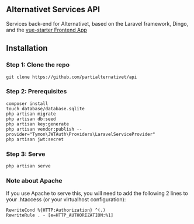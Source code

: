 ## Alternativet Services API

Services back-end for Alternativet, based on the Laravel framework, Dingo, and the  [vue-starter Frontend App](https://github.com/layer7be/vue-starter)

## Installation

### Step 1: Clone the repo
```
git clone https://github.com/partialternativet/api
```

### Step 2: Prerequisites
```
composer install
touch database/database.sqlite
php artisan migrate
php artisan db:seed
php artisan key:generate
php artisan vendor:publish --provider="Tymon\JWTAuth\Providers\LaravelServiceProvider"
php artisan jwt:secret
```

### Step 3: Serve
```
php artisan serve
```

### Note about Apache
If you use Apache to serve this, you will need to add the following 2 lines to your .htaccess (or your virtualhost configuration):
```
RewriteCond %{HTTP:Authorization} ^(.)
RewriteRule . - [e=HTTP_AUTHORIZATION:%1]
```
